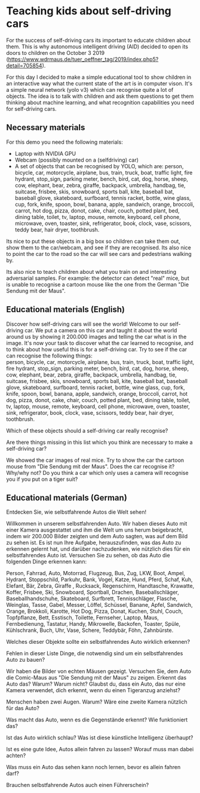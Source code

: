 # Teaching kids about self-driving cars
For the success of self-driving cars its important to educate children about them. This is why autonomous intelligent driving (AID) decided to open its doors to children on the October 3 2019 (https://www.wdrmaus.de/tuer_oeffner_tag/2019/index.php5?detail=705854). 

For this day I decided to make a simple educational tool to show children in an interactive way what the current state of the art is in computer vison. It's a simple neural network (yolo v3) which can recognise quite a lot of objects. The idea is to talk with children and ask them questions to get them thinking about machine learning, and what recognition capabilities you need for self-driving cars.

## Necessary materials
For this demo you need the following materials: 
- Laptop with NVIDIA GPU
- Webcam (possibly mounted on a (selfdriving) car)
- A set of objects that can be recognised by YOLO, which are:
    person,   bicycle,   car,   motorcycle,   airplane,
    bus,   train,   truck,   boat,   traffic light,   fire hydrant,   stop_sign,
    parking meter,   bench,   bird,   cat,   dog,   horse,   sheep,   cow,   elephant,   bear,   zebra,
    giraffe,   backpack,   umbrella,   handbag,   tie,   suitcase,   frisbee,   skis,   snowboard,
    sports ball,   kite,   baseball bat,   baseball glove,   skateboard,   surfboard,   tennis racket,
    bottle,   wine glass,   cup,   fork,   knife,   spoon,   bowl,   banana,   apple,   sandwich,   orange,
    broccoli,   carrot,   hot dog,   pizza,   donot,   cake,   chair,   couch,   potted plant,   bed,
    dining table,   toilet,   tv,   laptop,   mouse,   remote,   keyboard,   cell phone,   microwave,
    oven,   toaster,   sink,   refrigerator,   book,   clock,   vase,   scissors,   teddy bear,   hair dryer,
    toothbrush.
  
 Its nice to put these objects in a big box so children can take them out, show them to the car/webcam, and see if they are recognised. Its also nice to point the car to the road so the car will see cars and pedestrians walking by. 

Its also nice to teach children about what you train on and interesting adversarial samples. For example: the detector can detect "real" mice, but is unable to recognise a cartoon mouse like the one from the German "Die Sendung mit der Maus". 



## Educational materials (English)
Discover how self-driving cars will see the world!
Welcome to our self-driving car. We put a camera on this car and taught it about the world around us by showing it 200.000 images and telling the car what is in the image. It's now your task to discover what the car learned to recognise, and to think about how useful this is for a self-driving car. 
Try to see if the car can recognise the following things:  
    person,   bicycle,   car,   motorcycle,   airplane,
    bus,   train,   truck,   boat,   traffic light,   fire hydrant,   stop_sign,
    parking meter,   bench,   bird,   cat,   dog,   horse,   sheep,   cow,   elephant,   bear,   zebra,
    giraffe,   backpack,   umbrella,   handbag,   tie,   suitcase,   frisbee,   skis,   snowboard,
    sports ball,   kite,   baseball bat,   baseball glove,   skateboard,   surfboard,   tennis racket,
    bottle,   wine glass,   cup,   fork,   knife,   spoon,   bowl,   banana,   apple,   sandwich,   orange,
    broccoli,   carrot,   hot dog,   pizza,   donot,   cake,   chair,   couch,   potted plant,   bed,
    dining table,   toilet,   tv,   laptop,   mouse,   remote,   keyboard,   cell phone,   microwave,
    oven,   toaster,   sink,   refrigerator,   book,   clock,   vase,   scissors,   teddy bear,   hair dryer,
    toothbrush.

Which of these objects should a self-driving car really recognise? 

Are there things missing in this list which you think are necessary to make a self-driving car?  

We showed the car images of real mice. Try to show the car the cartoon mouse from "Die Sendung mit der Maus". Does the car recognise it? Why/why not? Do you think a car which only uses a camera will recognise you if you put on a tiger suit? 




## Educational materials (German)

Entdecken Sie, wie selbstfahrende Autos die Welt sehen! 

Willkommen in unserem selbstfahrenden Auto. Wir haben dieses Auto mit einer Kamera ausgestattet und ihm die Welt um uns herum beigebracht, indem wir 200.000 Bilder zeigten und dem Auto sagten, was auf dem Bild zu sehen ist. Es ist nun Ihre Aufgabe, herauszufinden, was das Auto zu erkennen gelernt hat, und darüber nachzudenken, wie nützlich dies für ein selbstfahrendes Auto ist. Versuchen Sie zu sehen, ob das Auto die folgenden Dinge erkennen kann:

Person, Fahrrad, Auto, Motorrad, Flugzeug, Bus, Zug, LKW, Boot, Ampel, Hydrant, Stoppschild, Parkuhr, Bank, Vogel, Katze, Hund, Pferd, Schaf, Kuh, Elefant, Bär, Zebra, Giraffe , Rucksack, Regenschirm, Handtasche, Krawatte, Koffer, Frisbee, Ski, Snowboard, Sportball, Drachen, Baseballschläger, Baseballhandschuhe, Skateboard, Surfbrett, Tennisschläger, Flasche, Weinglas, Tasse, Gabel, Messer, Löffel, Schüssel, Banane, Apfel, Sandwich, Orange, Brokkoli, Karotte, Hot Dog, Pizza, Donat, Kuchen, Stuhl, Couch, Topfpflanze, Bett, Esstisch, Toilette, Fernseher, Laptop, Maus, Fernbedienung, Tastatur, Handy, Mikrowelle, Backofen, Toaster, Spüle, Kühlschrank, Buch, Uhr, Vase, Schere, Teddybär, Föhn, Zahnbürste.

Welches dieser Objekte sollte ein selbstfahrendes Auto wirklich erkennen?

Fehlen in dieser Liste Dinge, die notwendig sind um ein selbstfahrendes Auto zu bauen?

Wir haben die Bilder von echten Mäusen gezeigt. Versuchen Sie, dem Auto die Comic-Maus aus "Die Sendung mit der Maus" zu zeigen. Erkennt das Auto das? Warum? Warum nicht? Glaubst du, dass ein Auto, das nur eine Kamera verwendet, dich erkennt, wenn du einen Tigeranzug anziehst?

Menschen haben zwei Augen. Warum? Wäre eine zweite Kamera nützlich für das Auto?

Was macht das Auto, wenn es die Gegenstände erkennt? Wie funktioniert das?

Ist das Auto wirklich schlau? Was ist diese künstliche Intelligenz überhaupt?

Ist es eine gute Idee, Autos allein fahren zu lassen? Worauf muss man dabei achten?

Was muss ein Auto das sehen kann noch lernen, bevor es allein fahren darf?

Brauchen selbstfahrende Autos auch einen Führerschein?

